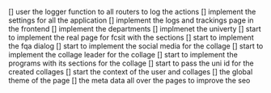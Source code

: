 [] user the logger function to all routers to log the actions 
[] implement the settings for all the application
[] implement the logs and trackings page in the frontend
[] implement the departments 
[] implmenet the univerty 
[] start to implement the real page for fcsit with the sections 
[] start to implement the fqa dialog 
[] start to implement the social media for the collage
[] start to implement the collage leader for the collage 
[] start to implement the programs with its sections for the collage 
[] start to pass the uni id for the created collages 
[] start the context of the user and collages 
[] the global theme of the page 
[] the meta data all over the pages to improve the seo 